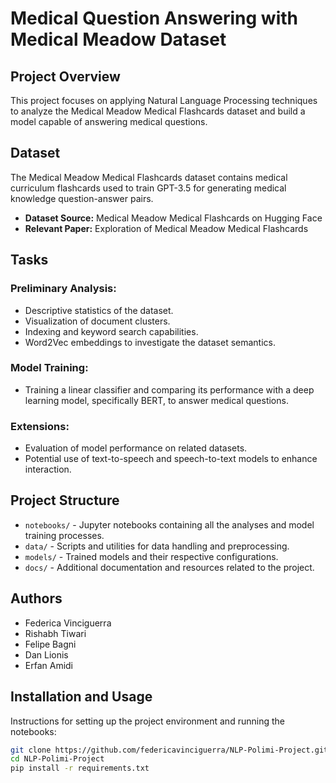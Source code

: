 # Medical Question Answering with Medical Meadow Dataset

## Project Overview
This project focuses on applying Natural Language Processing techniques to analyze the Medical Meadow Medical Flashcards dataset and build a model capable of answering medical questions.

## Dataset
The Medical Meadow Medical Flashcards dataset contains medical curriculum flashcards used to train GPT-3.5 for generating medical knowledge question-answer pairs.

- **Dataset Source:** Medical Meadow Medical Flashcards on Hugging Face
- **Relevant Paper:** Exploration of Medical Meadow Medical Flashcards

## Tasks
### Preliminary Analysis:
- Descriptive statistics of the dataset.
- Visualization of document clusters.
- Indexing and keyword search capabilities.
- Word2Vec embeddings to investigate the dataset semantics.

### Model Training:
- Training a linear classifier and comparing its performance with a deep learning model, specifically BERT, to answer medical questions.

### Extensions:
- Evaluation of model performance on related datasets.
- Potential use of text-to-speech and speech-to-text models to enhance interaction.

## Project Structure
- `notebooks/` - Jupyter notebooks containing all the analyses and model training processes.
- `data/` - Scripts and utilities for data handling and preprocessing.
- `models/` - Trained models and their respective configurations.
- `docs/` - Additional documentation and resources related to the project.
  
## Authors
- Federica Vinciguerra
- Rishabh Tiwari
- Felipe Bagni
- Dan Lionis
- Erfan Amidi

## Installation and Usage
Instructions for setting up the project environment and running the notebooks:
```bash
git clone https://github.com/federicavinciguerra/NLP-Polimi-Project.git
cd NLP-Polimi-Project
pip install -r requirements.txt


